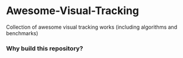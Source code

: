 # Awesome-Visual-Tracking
Collection of awesome visual tracking works (including algorithms and benchmarks)

### Why build this repository?
